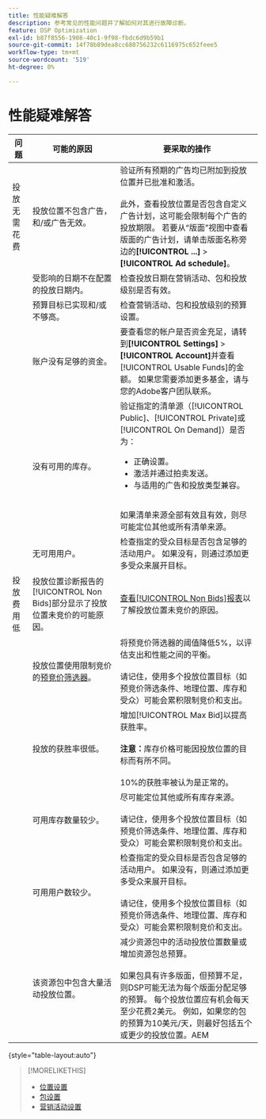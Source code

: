 ```yaml
---
title: 性能疑难解答
description: 参考常见的性能问题并了解如何对其进行故障诊断。
feature: DSP Optimization
exl-id: b87f8556-1908-40c1-9f98-fbdc6d9b59b1
source-git-commit: 14f78b89dea8cc680756232c6116975c652feee5
workflow-type: tm+mt
source-wordcount: '519'
ht-degree: 0%

---
```


# 性能疑难解答

| 问题 | 可能的原因 | 要采取的操作 |
| --- | --- | --- |
| 投放无需花费 | 投放位置不包含广告，和/或广告无效。 | 验证所有预期的广告均已附加到投放位置并已批准和激活。<br><br>此外，查看投放位置是否包含自定义广告计划，这可能会限制每个广告的投放期限。 若要从“版面”视图中查看版面的广告计划，请单击版面名称旁边的&#x200B;**[!UICONTROL ...]** > **[!UICONTROL Ad schedule]**。 |
| | 受影响的日期不在配置的投放日期内。 | 检查投放日期在营销活动、包和投放级别&#x200B;是否有效。 |
| | 预算目标已实现和/或不够高。 | 检查营销活动、包和投放级别的预算设置。 |
| | 账户没有足够的资金。 | 要查看您的帐户是否资金充足，请转到&#x200B;**[!UICONTROL Settings]** > **[!UICONTROL Account]**&#x200B;并查看[!UICONTROL Usable Funds]的金额。 如果您需要添加更多基金，请与您的Adobe客户团队联系。 |
| | 没有可用的库存。 | 验证指定的清单源（[!UICONTROL Public]、[!UICONTROL Private]或[!UICONTROL On Demand]）是否为：<ul><li>正确设置。</li><li>激活并通过拍卖发送。</li><li>与适用的广告和投放类型兼容。</li></ul><br>如果清单来源全部有效且有效，则尽可能定位其他或所有清单来源。 |
| | 无可用用户。 | 检查指定的受众目标是否包含足够的活动用户。 如果没有，则通过添加更多受众来展开目标。 |
| 投放费用低 | 投放位置诊断报告的[!UICONTROL Non Bids]部分显示了投放位置未竞价的可能原因。 | [查看[!UICONTROL Non Bids]报表](/help/dsp/campaign-management/reports/placement-diagnostics.md)以了解投放位置未竞价的原因。 <!-- add link/edit text when file available: See the [in-depth guide to possible Non-Bid Reasons (NBR)](link) for more information. --> |
| | 投放位置使用限制竞价的[预竞价筛选器](/help/dsp/campaign-management/placements/placement-settings.md)。 | 将预竞价筛选器的阈值降低5%，以评估支出和性能之间的平衡。 <!-- wording? and are users just supposed to manually monitor whether it makes a difference? --><br><br>请记住，使用多个投放位置目标（如预竞价筛选条件、地理位置、库存和受众）可能会累积限制竞价和支出。 |
| | 投放的获胜率很低。 | 增加[!UICONTROL Max Bid]以提高获胜率。<br><br><b>注意：</b>库存价格可能因投放位置的目标而有所不同。<br><br>10%的获胜率被认为是正常的。 |
| | 可用库存数量较少。 | 尽可能定位其他或所有库存来源。<br><br>请记住，使用多个投放位置目标（如预竞价筛选条件、地理位置、库存和受众）可能会累积限制竞价和支出。 |
| | 可用用户数较少。 | 检查指定的受众目标是否包含足够的活动用户。 如果没有，则通过添加更多受众来展开目标。<br><br>请记住，使用多个投放位置目标（如预竞价筛选条件、地理位置、库存和受众）可能会累积限制竞价和支出。 |
| | 该资源包中包含大量活动投放位置。 | 减少资源包中的活动投放位置数量或增加资源包总预算。<br><br>如果包具有许多版面，但预算不足，则DSP可能无法为每个版面分配足够的预算。 每个投放位置应有机会每天至少花费2美元。 例如，如果您的包的预算为10美元/天，则最好包括五个或更少的投放位置。&#x200B;AEM |

{style="table-layout:auto"}

>[!MORELIKETHIS]
>
>* [位置设置](/help/dsp/campaign-management/placements/placement-settings.md)
>* [包设置](/help/dsp/campaign-management/packages/package-settings.md)
>* [营销活动设置](/help/dsp/campaign-management/campaigns/campaign-settings.md)
